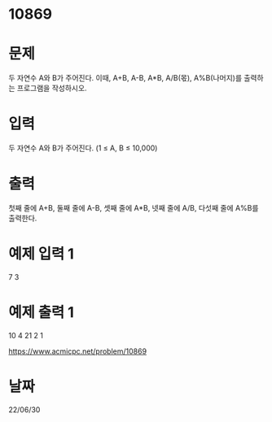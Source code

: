 # 10869

# 문제
두 자연수 A와 B가 주어진다. 이때, A+B, A-B, A*B, A/B(몫), A%B(나머지)를 출력하는 프로그램을 작성하시오. 

# 입력
두 자연수 A와 B가 주어진다. (1 ≤ A, B ≤ 10,000)

# 출력
첫째 줄에 A+B, 둘째 줄에 A-B, 셋째 줄에 A*B, 넷째 줄에 A/B, 다섯째 줄에 A%B를 출력한다.

# 예제 입력 1 
7 3

# 예제 출력 1 
10
4
21
2
1

https://www.acmicpc.net/problem/10869

# 날짜
22/06/30
